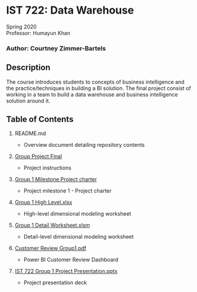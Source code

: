 # IST 722: Data Warehouse

Spring 2020 <br>
Professor: Humayun Khan

### Author: Courtney Zimmer-Bartels

## Description
The course introduces students to concepts of business intelligence and the practice/techniques in building a BI solution. The final project consist of working in a team to build a data warehouse and business intelligence solution around it. 

## Table of Contents
1. README.md
    - Overview document detailing repository contents
    
2. [Group Project Final](https://github.com/czimmerb/Masters_Portfolio/blob/main/IST722_DataWarehouse/Group%20Project%20Final.pdf)
    - Project instructions
    
3. [Group 1 Milestone Project charter](https://github.com/czimmerb/Masters_Portfolio/blob/main/IST722_DataWarehouse/Group%201%20Milestone%20Project%20Charter.docx)
    - Project milestone 1 - Project charter
    
4. [Group 1 High Level.xlsx](https://github.com/czimmerb/Masters_Portfolio/blob/main/IST722_DataWarehouse/Group%201%20High%20Level.xlsx)
    - High-level dimensional modeling worksheet
    
5. [Group 1 Detail Worksheet.xlsm](https://github.com/czimmerb/Masters_Portfolio/blob/main/IST722_DataWarehouse/Group%201_Detail_Worksheet.xlsm)
    - Detail-level dimensional modeling worksheet
    
6. [Customer Review Group1.pdf](https://github.com/czimmerb/Masters_Portfolio/blob/main/IST722_DataWarehouse/Customer%20Review_Group1.pdf)
    - Power BI Customer Review Dashboard
    
7. [IST 722 Group 1 Project Presentation.pptx](https://github.com/czimmerb/Masters_Portfolio/blob/main/IST722_DataWarehouse/IST722%20Group1%20project%20presentation.pptx)
    - Project presentation deck
